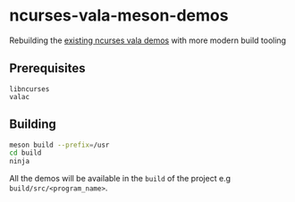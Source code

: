 # ncurses-vala-meson-demos

Rebuilding the [existing ncurses vala demos](https://github.com/kucaahbe/ncurses.vala) with more modern build tooling

## Prerequisites

```
libncurses
valac
```

## Building

```bash
meson build --prefix=/usr
cd build
ninja
```

All the demos will be available in the `build` of the project e.g `build/src/<program_name>`.
